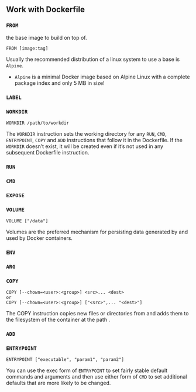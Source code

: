 ## Work with Dockerfile

### `FROM`
the base image to build on top of.
```
FROM [image:tag]
```

Usually the recommended distribution of a linux system to use a base is `Alpine`.
- `Alpine` is a minimal Docker image based on Alpine Linux with a complete package index and only 5 MB in size!


### `LABEL`
### `WORKDIR`

```
WORKDIR /path/to/workdir
```

The `WORKDIR` instruction sets the working directory for any `RUN`, `CMD`, `ENTRYPOINT`, `COPY` and `ADD` instructions that follow it in the Dockerfile. If the `WORKDIR` doesn’t exist, it will be created even if it’s not used in any subsequent Dockerfile instruction.

### `RUN`
### `CMD`
### `EXPOSE`
### `VOLUME`

```
VOLUME ["/data"]
```

Volumes are the preferred mechanism for persisting data generated by and used by Docker containers.


### `ENV`
### `ARG`
### `COPY`

```
COPY [--chown=<user>:<group>] <src>... <dest>
or
COPY [--chown=<user>:<group>] ["<src>",... "<dest>"]
```

The COPY instruction copies new files or directories from <src> and adds them to the filesystem of the container at the path <dest>.

### `ADD`
### `ENTRYPOINT`
```
ENTRYPOINT ["executable", "param1", "param2"]
```
You can use the exec form of `ENTRYPOINT` to set fairly stable default commands and arguments and then use either form of `CMD` to set additional defaults that are more likely to be changed.

